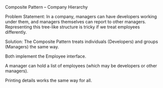 Composite Pattern – Company Hierarchy

Problem Statement:
In a company, managers can have developers working under them, and managers themselves can report to other managers. Representing this tree-like structure is tricky if we treat employees differently.

Solution:
The Composite Pattern treats individuals (Developers) and groups (Managers) the same way.

Both implement the Employee interface.

A manager can hold a list of employees (which may be developers or other managers).

Printing details works the same way for all.